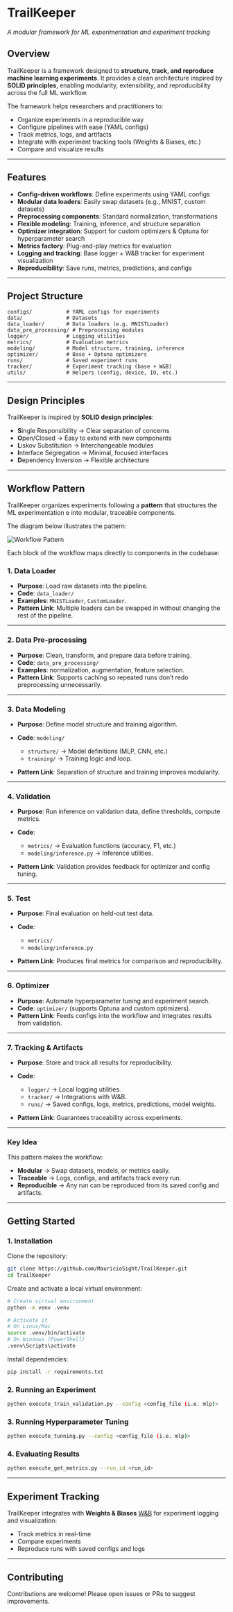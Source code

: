 # TrailKeeper

*A modular framework for ML experimentation and experiment tracking*

## Overview

TrailKeeper is a framework designed to **structure, track, and reproduce machine learning experiments**.
It provides a clean architecture inspired by **SOLID principles**, enabling modularity, extensibility, and reproducibility across the full ML workflow.

The framework helps researchers and practitioners to:

* Organize experiments in a reproducible way
* Configure pipelines with ease (YAML configs)
* Track metrics, logs, and artifacts
* Integrate with experiment tracking tools (Weights & Biases, etc.)
* Compare and visualize results

---

## Features

* **Config-driven workflows**: Define experiments using YAML configs
* **Modular data loaders**: Easily swap datasets (e.g., MNIST, custom datasets)
* **Preprocessing components**: Standard normalization, transformations
* **Flexible modeling**: Training, inference, and structure separation
* **Optimizer integration**: Support for custom optimizers & Optuna for hyperparameter search
* **Metrics factory**: Plug-and-play metrics for evaluation
* **Logging and tracking**: Base logger + W&B tracker for experiment visualization
* **Reproducibility**: Save runs, metrics, predictions, and configs

---

## Project Structure

```
configs/           # YAML configs for experiments
data/              # Datasets
data_loader/       # Data loaders (e.g. MNISTLoader)
data_pre_processing/ # Preprocessing modules
logger/            # Logging utilities
metrics/           # Evaluation metrics
modeling/          # Model structure, training, inference
optimizer/         # Base + Optuna optimizers
runs/              # Saved experiment runs
tracker/           # Experiment tracking (base + W&B)
utils/             # Helpers (config, device, IO, etc.)
```

---

## Design Principles

TrailKeeper is inspired by **SOLID design principles**:

* **S**ingle Responsibility → Clear separation of concerns
* **O**pen/Closed → Easy to extend with new components
* **L**iskov Substitution → Interchangeable modules
* **I**nterface Segregation → Minimal, focused interfaces
* **D**ependency Inversion → Flexible architecture

---

## Workflow Pattern

TrailKeeper organizes experiments following a **pattern** that structures the ML experimentation e into modular, traceable components.

The diagram below illustrates the pattern:

![Workflow Pattern](docs/images/workflow_pattern.png)

Each block of the workflow maps directly to components in the codebase:

### 1. Data Loader

* **Purpose**: Load raw datasets into the pipeline.
* **Code**: `data_loader/`
* **Examples**: `MNISTLoader`, `CustomLoader`.
* **Pattern Link**: Multiple loaders can be swapped in without changing the rest of the pipeline.

---

### 2. Data Pre-processing

* **Purpose**: Clean, transform, and prepare data before training.
* **Code**: `data_pre_processing/`
* **Examples**: normalization, augmentation, feature selection.
* **Pattern Link**: Supports caching so repeated runs don’t redo preprocessing unnecessarily.

---

### 3. Data Modeling

* **Purpose**: Define model structure and training algorithm.
* **Code**: `modeling/`

  * `structure/` → Model definitions (MLP, CNN, etc.)
  * `training/` → Training logic and loop.
* **Pattern Link**: Separation of structure and training improves modularity.

---

### 4. Validation

* **Purpose**: Run inference on validation data, define thresholds, compute metrics.
* **Code**:

  * `metrics/` → Evaluation functions (accuracy, F1, etc.)
  * `modeling/inference.py` → Inference utilities.
* **Pattern Link**: Validation provides feedback for optimizer and config tuning.

---

### 5. Test

* **Purpose**: Final evaluation on held-out test data.
* **Code**:

  * `metrics/`
  * `modeling/inference.py`
* **Pattern Link**: Produces final metrics for comparison and reproducibility.

---

### 6. Optimizer

* **Purpose**: Automate hyperparameter tuning and experiment search.
* **Code**: `optimizer/` (supports Optuna and custom optimizers).
* **Pattern Link**: Feeds configs into the workflow and integrates results from validation.

---

### 7. Tracking & Artifacts

* **Purpose**: Store and track all results for reproducibility.
* **Code**:

  * `logger/` → Local logging utilities.
  * `tracker/` → Integrations with W&B.
  * `runs/` → Saved configs, logs, metrics, predictions, model weights.
* **Pattern Link**: Guarantees traceability across experiments.

---

### Key Idea

This pattern makes the workflow:

* **Modular** → Swap datasets, models, or metrics easily.
* **Traceable** → Logs, configs, and artifacts track every run.
* **Reproducible** → Any run can be reproduced from its saved config and artifacts.

---

## Getting Started

### 1. Installation

Clone the repository:

```bash
git clone https://github.com/MauricioSight/TrailKeeper.git
cd TrailKeeper
```

Create and activate a local virtual environment:

```bash
# Create virtual environment
python -m venv .venv

# Activate it
# On Linux/Mac
source .venv/bin/activate
# On Windows (PowerShell)
.venv\Scripts\activate
```

Install dependencies:

```bash
pip install -r requirements.txt
```

### 2. Running an Experiment

```bash
python execute_train_validation.py --config <config_file (i.e. mlp)>
```

### 3. Running Hyperparameter Tuning

```bash
python execute_tunning.py --config <config_file (i.e. mlp)>
```

### 4. Evaluating Results

```bash
python execute_get_metrics.py --run_id <run_id>
```

---

## Experiment Tracking

TrailKeeper integrates with **Weights & Biases** [W&B](https://github.com/MauricioSight/TrailKeeper) for experiment logging and visualization:

* Track metrics in real-time
* Compare experiments
* Reproduce runs with saved configs and logs

---

## Contributing

Contributions are welcome! Please open issues or PRs to suggest improvements.

